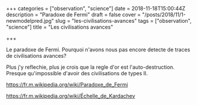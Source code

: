 +++
categories = ["observation", "science"]
date = 2018-11-18T15:00:44Z
description = "Paradoxe de Fermi"
draft = false
cover = "/posts/2018/11/1-newmodelpred.jpg"
slug = "les-civilisations-avances"
tags = ["observation", "science"]
title = "Les civilisations avances"

+++

Le paradoxe de Fermi. Pourquoi n'avons nous pas encore detecte de traces de civilisations avances?

Plus j'y reflechie, plus je crois que la regle d'or est l'auto-destruction. Presque qu'impossible d'avoir des civilisations de types II.

<https://fr.m.wikipedia.org/wiki/Paradoxe_de_Fermi>

<https://fr.m.wikipedia.org/wiki/Échelle_de_Kardachev>

